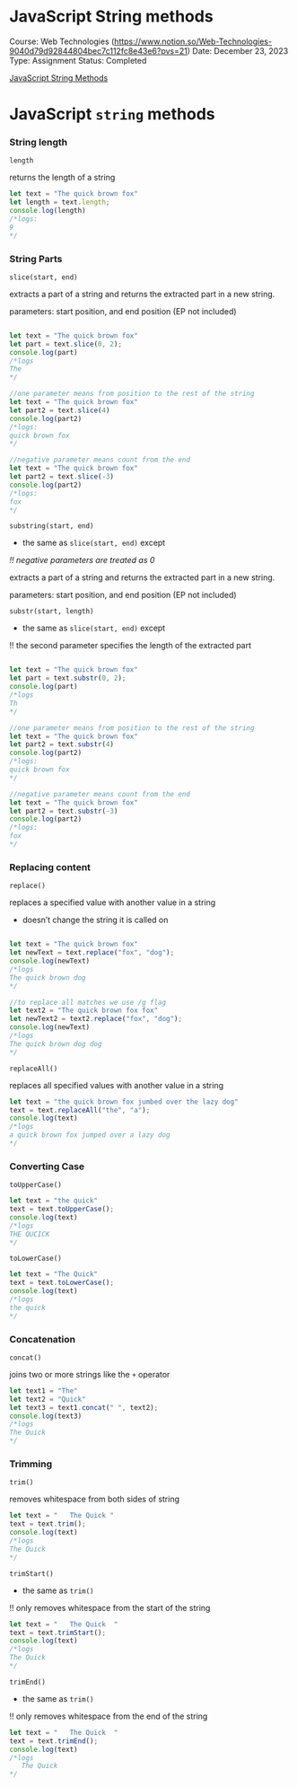 # JavaScript String methods

Course: Web Technologies (https://www.notion.so/Web-Technologies-9040d79d92844804bec7c112fc8e43e6?pvs=21)
Date: December 23, 2023
Type: Assignment
Status: Completed

[JavaScript String Methods](https://www.w3schools.com/js/js_string_methods.asp)

# JavaScript `string` methods

### String length

`length`

returns the length of a string

```jsx
let text = "The quick brown fox"
let length = text.length;
console.log(length)
/*logs:
9
*/
```

### String Parts

`slice(start, end)`

extracts a part of a string and returns the extracted part in a new string.

parameters: start position, and end position (EP not included)

```jsx

let text = "The quick brown fox"
let part = text.slice(0, 2);
console.log(part)
/*logs
The
*/

//one parameter means from position to the rest of the string
let text = "The quick brown fox"
let part2 = text.slice(4) 
console.log(part2)
/*logs:
quick brown fox
*/

//negative parameter means count from the end
let text = "The quick brown fox"
let part2 = text.slice(-3) 
console.log(part2)
/*logs:
fox
*/
```

`substring(start, end)`

* the same as `slice(start, end)` except

*!! negative parameters are treated as 0*

extracts a part of a string and returns the extracted part in a new string.

parameters: start position, and end position (EP not included)

`substr(start, length)`

* the same as `slice(start, end)` except

!! the second parameter specifies the length of the extracted part

```jsx

let text = "The quick brown fox"
let part = text.substr(0, 2);
console.log(part)
/*logs
Th
*/

//one parameter means from position to the rest of the string
let text = "The quick brown fox"
let part2 = text.substr(4) 
console.log(part2)
/*logs:
quick brown fox
*/

//negative parameter means count from the end
let text = "The quick brown fox"
let part2 = text.substr(-3) 
console.log(part2)
/*logs:
fox
*/
```

### Replacing content

`replace()`

replaces a specified value with another value in a string

- doesn’t change the string it is called on

```jsx

let text = "The quick brown fox"
let newText = text.replace("fox", "dog");
console.log(newText)
/*logs
The quick brown dog
*/

//to replace all matches we use /g flag
let text2 = "The quick brown fox fox"
let newText2 = text2.replace("fox", "dog");
console.log(newText)
/*logs
The quick brown dog dog
*/

```

`replaceAll()`

replaces all specified values with another value in a string

```jsx
let text = "the quick brown fox jumbed over the lazy dog"
text = text.replaceAll("the", "a");
console.log(text)
/*logs
a quick brown fox jumped over a lazy dog
*/
```

### Converting Case

`toUpperCase()`

```jsx
let text = "the quick"
text = text.toUpperCase();
console.log(text)
/*logs
THE QUCICK
*/
```

`toLowerCase()`

```jsx
let text = "The Quick"
text = text.toLowerCase();
console.log(text)
/*logs
the quick
*/
```

### Concatenation

`concat()`

joins two or more strings like the `+` operator

```jsx
let text1 = "The"
let text2 = "Quick"
let text3 = text1.concat(" ", text2);
console.log(text3)
/*logs
The Quick
*/
```

### Trimming

`trim()`

removes whitespace from both sides of string

```jsx
let text = "   The Quick "
text = text.trim();
console.log(text)
/*logs
The Quick
*/
```

`trimStart()`

* the same as `trim()`

!! only removes whitespace from the start of the string

```jsx
let text = "   The Quick  "
text = text.trimStart();
console.log(text)
/*logs
The Quick  
*/
```

`trimEnd()`

* the same as `trim()`

!! only removes whitespace from the end of the string

```jsx
let text = "   The Quick  "
text = text.trimEnd();
console.log(text)
/*logs
   The Quick
*/
```